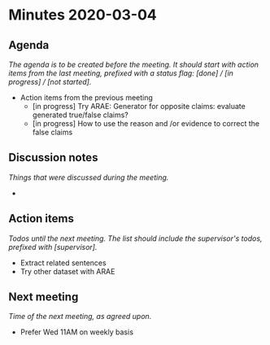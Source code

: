 # Minutes 2020-03-04


## Agenda

_The agenda is to be created before the meeting. It should start with action items from the last meeting, prefixed with a status flag: [done] / [in progress] / [not started]._

  - Action items from the previous meeting
    * [in progress] Try ARAE: Generator for opposite claims: evaluate generated true/false claims?
    * [in progress] How to use the reason and /or evidence to correct the false claims

## Discussion notes

_Things that were discussed during the meeting._

  - 


## Action items

_Todos until the next meeting. The list should include the supervisor's todos, prefixed with [supervisor]._
  - Extract related sentences
  - Try other dataset with ARAE

## Next meeting

_Time of the next meeting, as agreed upon._
  - Prefer Wed 11AM on weekly basis
